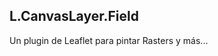 <p data-background="img/CorrientesCantabria.png"></p>

## L.CanvasLayer.Field
Un plugin de Leaflet para pintar Rasters y más...
